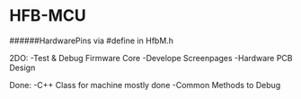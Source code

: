 # HFB-MCU
 
 ######HardwarePins via #define in HfbM.h

 2DO:
  -Test & Debug Firmware Core
  -Develope Screenpages
  -Hardware PCB Design
 
  Done:
  -C++ Class for machine mostly done
  -Common Methods to Debug
